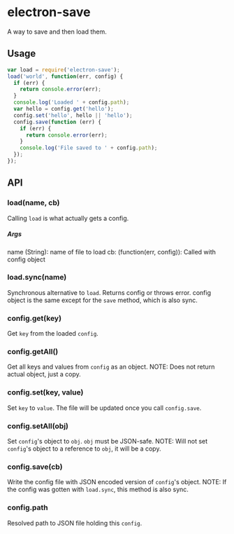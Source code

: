 # electron-save
A way to save and then load them.

## Usage
```js
var load = require('electron-save');
load('world', function(err, config) {
  if (err) {
    return console.error(err);
  }
  console.log('Loaded ' + config.path);
  var hello = config.get('hello');
  config.set('hello', hello || 'hello');
  config.save(function (err) {
    if (err) {
      return console.error(err);
    }
    console.log('File saved to ' + config.path);
  });
});
```

## API

### load(name, cb)
Calling `load` is what actually gets a config.
##### Args
name (String): name of file to load
cb: (function(err, config)): Called with config object

### load.sync(name)
Synchronous alternative to `load`. Returns config or throws error. config object is the same except for the `save` method, which is also sync.

### config.get(key)
Get `key` from the loaded `config`.

### config.getAll()
Get all keys and values from `config` as an object.
NOTE: Does not return actual object, just a copy.

### config.set(key, value)
Set `key` to `value`. The file will be updated once you call `config.save`.

### config.setAll(obj)
Set `config`'s object to `obj`. `obj` must be JSON-safe.
NOTE: Will not set `config`'s object to a reference to `obj`, it will be a copy.

### config.save(cb)
Write the config file with JSON encoded version of `config`'s object.
NOTE: If the config was gotten with `load.sync`, this method is also sync.

### config.path
Resolved path to JSON file holding this `config`.
